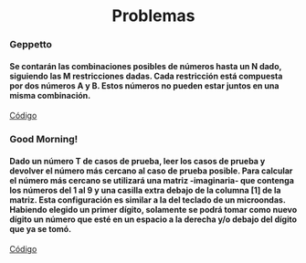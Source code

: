 <div align="center">  

# Problemas  

 <div align="left">  
  
 ### Geppetto  
   #### Se contarán las combinaciones posibles de números hasta un N dado, siguiendo las M restricciones dadas. Cada restricción está compuesta por dos números A y B. Estos números no pueden estar juntos en una misma combinación.
   [Código](https://github.com/marinovivianUPB/Algoritmica/tree/main/Backtracking/Problemas/Geppetto/geppetto.cpp)
   
 ### Good Morning!    
   #### Dado un número T de casos de prueba, leer los casos de prueba y devolver el número más cercano al caso de prueba posible. Para calcular el número más cercano se utilizará una matriz -imaginaria- que contenga los números del 1 al 9 y una casilla extra debajo de la columna [1] de la matriz. Esta configuración es similar a la del teclado de un microondas. Habiendo elegido un primer dígito, solamente se podrá tomar como nuevo dígito un número que esté en un espacio a la derecha y/o debajo del dígito que ya se tomó.
   [Código](https://github.com/marinovivianUPB/Algoritmica/tree/main/Backtracking/Problemas/Good%20Morning/goodMorning.cpp)


